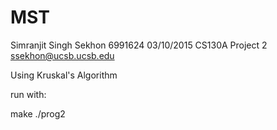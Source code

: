 # MST
Simranjit Singh Sekhon
6991624
03/10/2015
CS130A Project 2
ssekhon@ucsb.ucsb.edu

Using Kruskal's Algorithm

run with:

make
./prog2